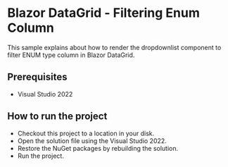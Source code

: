 # Blazor DataGrid - Filtering Enum Column

This sample explains about how to render the dropdownlist component to filter ENUM type column in Blazor DataGrid.

## Prerequisites

* Visual Studio 2022

## How to run the project

* Checkout this project to a location in your disk.
* Open the solution file using the Visual Studio 2022.
* Restore the NuGet packages by rebuilding the solution.
* Run the project.